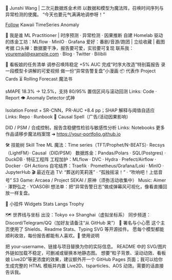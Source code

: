 🌸 Junshi Wang | 二次元数据炼金术师
以数据和模型为魔法阵，召唤时间序列与异常检测的使魔。
“今天也要元气满满地调参呀！”

[Follow](https://github.com/SoulNail)
Kawaii
TimeSeries
Anomaly


🧭 我是谁
ML Practitioner | 时序预测 · 异常检测 · 因果推断
自建 Homelab 驱动的炼金工坊：MLflow · MinIO · Grafana
爱好：番剧/音游/跑团 | 立绘收藏 | 截图考据
口头禅：数据要干净，报告要可爱，实验要可复现
联系我：youremail@example.com · Blog · Twitter · Bilibili

🎀 看板娘的任务清单
 调参召唤阵稳定 +5% AUC
 完成“时序大改造”特别篇报告
 录一段模型卡讲解的可爱视频
 做一份“异常告警复盘”小漫画
📦 代表作 Project Cards
⏳ Rolling Forecast 魔法书

sMAPE 18.3% → 12.5%，支持 80/95% 置信区间与滚动回测
Links: Code · Report
👁️ Anomaly Detector·式神

Isolation Forest + SR-CNN，PR-AUC +8.4 pp；SHAP 解释与阈值自适应
Links: Repo · Runbook
🧪 Causal Spell（广告/活动因果影响）

DID / PSM / 合成控制，报告含稳健性检验与敏感性分析
Links: Notebooks
更多作品请移步魔法档案馆 ➜ https://your-portfolio.github.io

🛠 技能树 Skill Tree
ML 魔法：Time series（TFT/Prophet/N-BEATS）· Recsys（LightFM）· Causal（DID/PSM）
数据炼金：Pandas/Polars · SQL(Postgres) · DuckDB · 特征工程阵
工程加护：MLflow · DVC · Hydra · Prefect/Airflow · Docker · GH Actions
自宅结界：Traefik · Prometheus/Grafana/Loki · MinIO · JupyterHub
🎬 最近在追
TV: “葬送的芙莉莲” · “孤独摇滚！” · “吹响吧！上低音号” S3
Game: Arcaea / Project SEKAI / 原神（须弥活动收集中）
Music: Aimer · 澤野弘之 · YOASOBI
想法单：把“异常告警日志”做成弹幕风可视化，像看直播回放一样复盘。

🧩 小挂件 Widgets
Stats
Langs
Trophy

🗺 世界线与坐标
出没：Tokyo ↔ Shanghai（虚拟坐标系）
同步频道：Discord/Telegram/QQ（加好友请备注“从 GitHub 来”）
📜 署名与小心愿
这个主页使用了 Shields、Readme Stats、Typing SVG 等开源挂件。
愿每个模型都能顺利收敛，每份报告都能有人喜欢。🌟
使用说明

把 your-username、链接与项目替换为你的实际信息。
README 中的 SVG/图片外链如加载不稳定，可删减或替换本地静态图。
想要“粒子背景、滚动动效、看板娘 Live2D”等更浓度的效果，建议额外开一个 GitHub Pages 页面；我可以给你生成完整的 HTML 模板并内置 Live2D、tsparticles、AOS 动效。需要的话直接告诉我。